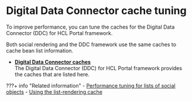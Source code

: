 # Digital Data Connector cache tuning

To improve performance, you can tune the caches for the Digital Data Connector \(DDC\) for HCL Portal framework.

Both social rendering and the DDC framework use the same caches to cache bean list information.

-   **[Digital Data Connector caches](plrf_caches.md)**  
The Digital Data Connector \(DDC\) for HCL Portal framework provides the caches that are listed here.


???+ info "Related information"
    - [Performance tuning for lists of social objects](../../../build_sites/social_rendering/administering_social_list/soc_rendr_perf_tune_cach.md)
    - [Using the list-rendering cache](../../../manage_content/wcm_authoring/authoring_portlet/content_management_artifacts/tags/creating_plugin_tag/connector_plugins/plrf_tune_markup_chache.md)
